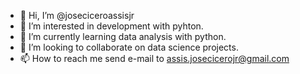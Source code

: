 - 👋 Hi, I’m @joseciceroassisjr
- 👀 I’m interested in development with pyhton.
- 🌱 I’m currently learning data analysis with python.
- 💞️ I’m looking to collaborate on data science projects.
- 📫 How to reach me send e-mail to assis.josecicerojr@gmail.com

<!---
joseciceroassisjr/joseciceroassisjr is a ✨ special ✨ repository because its `README.md` (this file) appears on your GitHub profile.
You can click the Preview link to take a look at your changes.
--->
